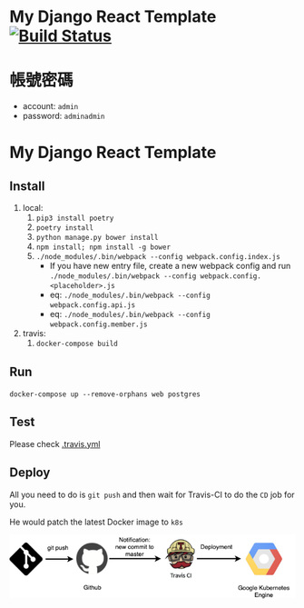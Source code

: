 # My Django React Template[![Build Status](https://travis-ci.com/david30907d/My-Django-React-Template.svg?branch=master)](https://travis-ci.com/david30907d/My-Django-React-Template)

# 帳號密碼

* account: `admin`
* password: `adminadmin`

# My Django React Template

## Install

1. local:
    1. `pip3 install poetry`
    2. `poetry install`
    3. `python manage.py bower install`
    4. `npm install; npm install -g bower`
    5. `./node_modules/.bin/webpack --config webpack.config.index.js`
        * If you have new entry file, create a new webpack config and run `./node_modules/.bin/webpack --config webpack.config.<placeholder>.js`
        * eq: `./node_modules/.bin/webpack --config webpack.config.api.js`
        * eq: `./node_modules/.bin/webpack --config webpack.config.member.js`
2. travis:
    1. `docker-compose build`

## Run

`docker-compose up --remove-orphans web postgres`

## Test

Please check [.travis.yml](.travis.yml)

## Deploy

All you need to do is `git push` and then wait for Travis-CI to do the `CD` job for you.

He would patch the latest Docker image to `k8s`

![doc](doc/travis-gke.png)
